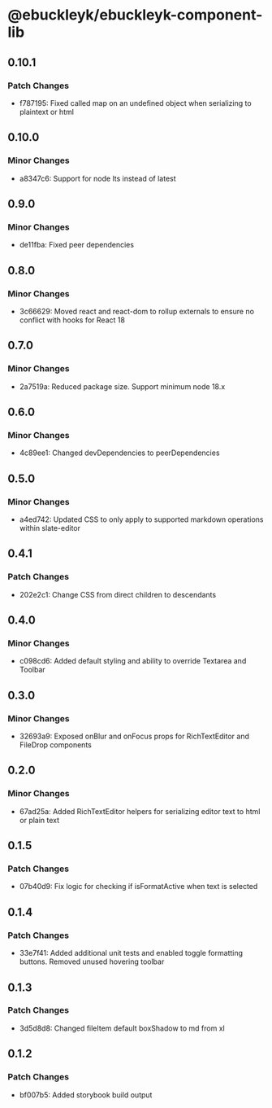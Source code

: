 # @ebuckleyk/ebuckleyk-component-lib

## 0.10.1

### Patch Changes

- f787195: Fixed called map on an undefined object when serializing to plaintext or html

## 0.10.0

### Minor Changes

- a8347c6: Support for node lts instead of latest

## 0.9.0

### Minor Changes

- de11fba: Fixed peer dependencies

## 0.8.0

### Minor Changes

- 3c66629: Moved react and react-dom to rollup externals to ensure no conflict with hooks for React 18

## 0.7.0

### Minor Changes

- 2a7519a: Reduced package size. Support minimum node 18.x

## 0.6.0

### Minor Changes

- 4c89ee1: Changed devDependencies to peerDependencies

## 0.5.0

### Minor Changes

- a4ed742: Updated CSS to only apply to supported markdown operations within slate-editor

## 0.4.1

### Patch Changes

- 202e2c1: Change CSS from direct children to descendants

## 0.4.0

### Minor Changes

- c098cd6: Added default styling and ability to override Textarea and Toolbar

## 0.3.0

### Minor Changes

- 32693a9: Exposed onBlur and onFocus props for RichTextEditor and FileDrop components

## 0.2.0

### Minor Changes

- 67ad25a: Added RichTextEditor helpers for serializing editor text to html or plain text

## 0.1.5

### Patch Changes

- 07b40d9: Fix logic for checking if isFormatActive when text is selected

## 0.1.4

### Patch Changes

- 33e7f41: Added additional unit tests and enabled toggle formatting buttons. Removed unused hovering toolbar

## 0.1.3

### Patch Changes

- 3d5d8d8: Changed fileItem default boxShadow to md from xl

## 0.1.2

### Patch Changes

- bf007b5: Added storybook build output
